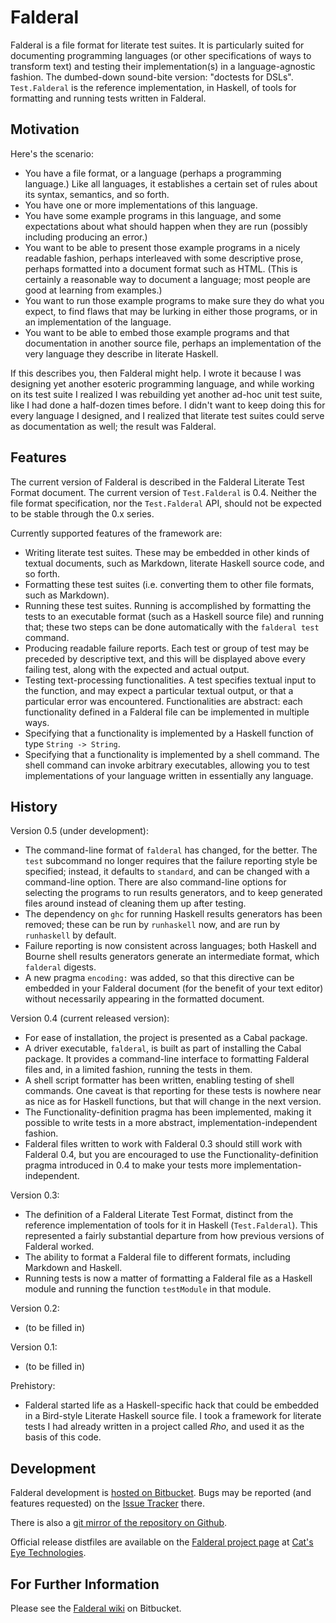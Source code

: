 Falderal
========

Falderal is a file format for literate test suites.  It is particularly
suited for documenting programming languages (or other specifications of
ways to transform text) and testing their implementation(s) in a
language-agnostic fashion.  The dumbed-down sound-bite version: "doctests
for DSLs".  `Test.Falderal` is the reference implementation, in Haskell,
of tools for formatting and running tests written in Falderal.

Motivation
----------

Here's the scenario:

* You have a file format, or a language (perhaps a programming language.)
  Like all languages, it establishes a certain set of rules about its
  syntax, semantics, and so forth.
* You have one or more implementations of this language.
* You have some example programs in this language, and some expectations
  about what should happen when they are run (possibly including producing
  an error.)
* You want to be able to present those example programs in a nicely readable
  fashion, perhaps interleaved with some descriptive prose, perhaps
  formatted into a document format such as HTML.  (This is certainly a
  reasonable way to document a language; most people are good at learning
  from examples.)
* You want to run those example programs to make sure they do what you
  expect, to find flaws that may be lurking in either those programs, or in
  an implementation of the language.
* You want to be able to embed those example programs and that documentation
  in another source file, perhaps an implementation of the very language
  they describe in literate Haskell.

If this describes you, then Falderal might help.  I wrote it because I was
designing yet another esoteric programming language, and while working on its
test suite I realized I was rebuilding yet another ad-hoc unit test suite,
like I had done a half-dozen times before.  I didn't want to keep doing this
for every language I designed, and I realized that literate test suites could
serve as documentation as well; the result was Falderal.

Features
--------

The current version of Falderal is described in the Falderal Literate Test
Format document.  The current version of `Test.Falderal` is 0.4.
Neither the file format specification, nor the `Test.Falderal` API,
should not be expected to be stable through the 0.x series.

Currently supported features of the framework are:

* Writing literate test suites.  These may be embedded in other kinds of
  textual documents, such as Markdown, literate Haskell source code, and so
  forth.
* Formatting these test suites (i.e. converting them to other file formats,
  such as Markdown).
* Running these test suites.  Running is accomplished by formatting the tests
  to an executable format (such as a Haskell source file) and running that;
  these two steps can be done automatically with the `falderal test` command.
* Producing readable failure reports.  Each test or group of test may be
  preceded by descriptive text, and this will be displayed above every failing
  test, along with the expected and actual output.
* Testing text-processing functionalities.  A test specifies textual input to
  the function, and may expect a particular textual output, or that a
  particular error was encountered.  Functionalities are abstract: each
  functionality defined in a Falderal file can be implemented in multiple
  ways.
* Specifying that a functionality is implemented by a Haskell function of
  type `String -> String`.
* Specifying that a functionality is implemented by a shell command.  The
  shell command can invoke arbitrary executables, allowing you to test
  implementations of your language written in essentially any language.

History
-------

Version 0.5 (under development):

* The command-line format of `falderal` has changed, for the better.
  The `test` subcommand no longer requires that the failure reporting
  style be specified; instead, it defaults to `standard`, and can be
  changed with a command-line option.  There are also command-line
  options for selecting the programs to run results generators, and to
  keep generated files around instead of cleaning them up after testing.
* The dependency on `ghc` for running Haskell results generators has been
  removed; these can be run by `runhaskell` now, and are run by
  `runhaskell` by default.
* Failure reporting is now consistent across languages; both Haskell and
  Bourne shell results generators generate an intermediate format, which
  `falderal` digests.
* A new pragma `encoding:` was added, so that this directive can be
  embedded in your Falderal document (for the benefit of your text editor)
  without necessarily appearing in the formatted document.

Version 0.4 (current released version):

* For ease of installation, the project is presented as a Cabal package.
* A driver executable, `falderal`, is built as part of installing the
  Cabal package.  It provides a command-line interface to formatting
  Falderal files and, in a limited fashion, running the tests in them.
* A shell script formatter has been written, enabling testing of shell
  commands.  One caveat is that reporting for these tests is nowhere near
  as nice as for Haskell functions, but that will change in the next version.
* The Functionality-definition pragma has been implemented, making it
  possible to write tests in a more abstract, implementation-independent
  fashion.
* Falderal files written to work with Falderal 0.3 should still work with
  Falderal 0.4, but you are encouraged to use the Functionality-definition
  pragma introduced in 0.4 to make your tests more implementation-independent.

Version 0.3:

* The definition of a Falderal Literate Test Format, distinct from the
  reference implementation of tools for it in Haskell (`Test.Falderal`).
  This represented a fairly substantial departure from how previous versions
  of Falderal worked.
* The ability to format a Falderal file to different formats, including
  Markdown and Haskell.
* Running tests is now a matter of formatting a Falderal file as a Haskell
  module and running the function `testModule` in that module.

Version 0.2:

* (to be filled in)

Version 0.1:

* (to be filled in)

Prehistory:

* Falderal started life as a Haskell-specific hack that could be embedded
  in a Bird-style Literate Haskell source file.  I took a framework for
  literate tests I had already written in a project called _Rho_, and used it
  as the basis of this code.

Development
-----------

Falderal development is
[hosted on Bitbucket](https://bitbucket.org/catseye/falderal/).
Bugs may be reported (and features requested) on the
[Issue Tracker](https://bitbucket.org/catseye/falderal/issues) there.

There is also a
[git mirror of the repository on Github](https://github.com/catseye/Falderal).

Official release distfiles are available on the
[Falderal project page](http://catseye.tc/projects/falderal/) at
[Cat's Eye Technologies](http://catseye.tc/).

For Further Information
-----------------------

Please see the [Falderal wiki](https://bitbucket.org/catseye/falderal/wiki/)
on Bitbucket.
